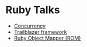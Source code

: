 # Ruby Talks


* [Concurrency](./concurrency/README.md)
* [Trailblazer framework](./trailblazer/README.md)
* [Ruby Object Mapper (ROM)](./rom/README.md)